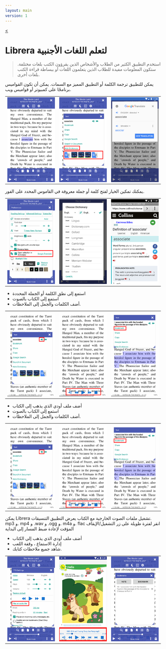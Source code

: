 ```yaml
---
layout: main
version: 1
---
```

[<](/wiki/faq)

# Librera لتعلم اللغات الأجنبية

> استخدم التطبيق الكثير من الطلاب والأشخاص الذين يقرؤون الكتب بلغات مختلفة.
ستكون المعلومات مفيدة للطلاب الذين يتعلمون اللغات أو ببساطة قراءة الكتب بلغات أخرى.

يمكن للتطبيق ترجمة الكلمة أو التطبيق المميز مع السمات.
يمكن أن تكون القواميس برنامجًا على كمبيوتر أو قواميس ويب.

||||
|-|-|-|
|![](1.png)|![](2.png)|![](3.png)|


يمكنك تمكين الخيار لفتح كلمة أو جملة معروفة في القاموس المحدد على الفور.

||||
|-|-|-|
|![](4.png)|![](5.png)|![](6.png)|


* استمع إلى نطق الكلمة أو الجملة المحددة
* استمع إلى الكتاب بالصوت
* أضف الكلمات والجمل إلى الملاحظات.

||||
|-|-|-|
|![](7.png)|![](8.png)|![](9.png)|


* أضف ملف أودي الذي يذهب إلى الكتاب
* استمع إلى الكتاب بالصوت
* أضف الكلمات والجمل إلى الملاحظات.

||||
|-|-|-|
|![](7.png)|![](8.png)|![](9.png)|


يمكن Librera تشغيل ملفات الصوت الخارجية مع الكتاب
يعرض التطبيق التنسيقات. mp3 و. mp4 و .wav و .ogg و. m4a و. flac
انقر لفترة طويلة على زر التشغيل/الإيقاف المؤقت لإعادة ضبط المسار إلى البداية

* أضف ملف أودي الذي يذهب إلى الكتاب
* إدارة الاستماع ، وقفة اللعب
* شاهد جميع ملاحظات كتابك.

||||
|-|-|-|
|![](10.png)|![](11.png)|![](12.png)|
